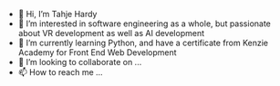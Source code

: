 - 👋 Hi, I’m Tahje Hardy
- 👀 I’m interested in software engineering as a whole, but passionate about VR development as well as AI development
- 🌱 I’m currently learning Python, and have a certificate from Kenzie Academy for Front End Web Development
- 💞️ I’m looking to collaborate on ...
- 📫 How to reach me ...

<!---
Shad0wPanda227/Shad0wPanda227 is a ✨ special ✨ repository because its `README.md` (this file) appears on your GitHub profile.
You can click the Preview link to take a look at your changes.
--->
